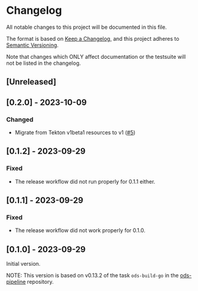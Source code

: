 # Changelog

All notable changes to this project will be documented in this file.

The format is based on [Keep a Changelog](https://keepachangelog.com/en/1.0.0/),
and this project adheres to [Semantic Versioning](https://semver.org/spec/v2.0.0.html).

Note that changes which ONLY affect documentation or the testsuite will not be
listed in the changelog.

## [Unreleased]

## [0.2.0] - 2023-10-09

### Changed

- Migrate from Tekton v1beta1 resources to v1 ([#5](https://github.com/opendevstack/ods-pipeline-go/pull/5))

## [0.1.2] - 2023-09-29

### Fixed

- The release workflow did not run properly for 0.1.1 either.

## [0.1.1] - 2023-09-29

### Fixed

- The release workflow did not work properly for 0.1.0.

## [0.1.0] - 2023-09-29

Initial version.

NOTE: This version is based on v0.13.2 of the task `ods-build-go` in the [ods-pipeline](https://github.com/opendevstack/ods-pipeline) repository.
